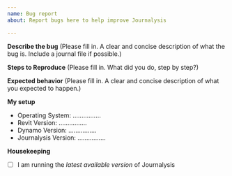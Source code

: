 ```yaml
---
name: Bug report
about: Report bugs here to help improve Journalysis

---
```


**Describe the bug**
(Please fill in. A clear and concise description of what the bug is. Include a journal file if possible.)

**Steps to Reproduce**
(Please fill in. What did you do, step by step?)

**Expected behavior**
(Please fill in. A clear and concise description of what you expected to happen.)

**My setup**
- Operating System: ................
- Revit Version: ................
- Dynamo Version: ................
- Journalysis Version: ................

**Housekeeping**
- [ ] I am running the *latest available version* of Journalysis
